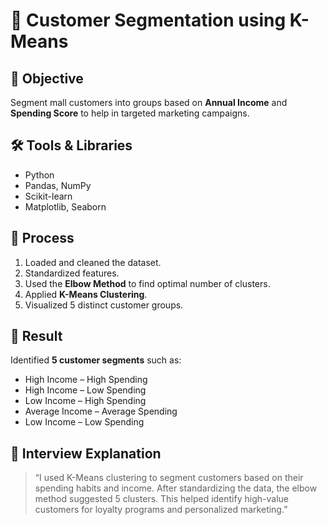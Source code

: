 # 🧩 Customer Segmentation using K-Means

## 📌 Objective
Segment mall customers into groups based on **Annual Income** and **Spending Score** to help in targeted marketing campaigns.

## 🛠️ Tools & Libraries
- Python
- Pandas, NumPy
- Scikit-learn
- Matplotlib, Seaborn

## 🚀 Process
1. Loaded and cleaned the dataset.
2. Standardized features.
3. Used the **Elbow Method** to find optimal number of clusters.
4. Applied **K-Means Clustering**.
5. Visualized 5 distinct customer groups.

## 🎯 Result
Identified **5 customer segments** such as:
- High Income – High Spending
- High Income – Low Spending
- Low Income – High Spending
- Average Income – Average Spending
- Low Income – Low Spending

## 💬 Interview Explanation
> “I used K-Means clustering to segment customers based on their spending habits and income. After standardizing the data, the elbow method suggested 5 clusters. This helped identify high-value customers for loyalty programs and personalized marketing.”
